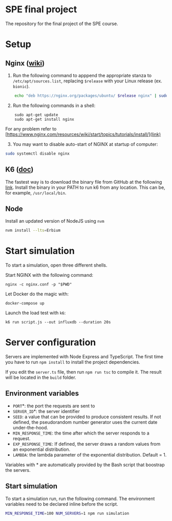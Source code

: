 # SPE final project
The repository for the final project of the SPE course.

# Setup

## Nginx ([wiki](https://www.nginx.com/resources/wiki/start/))

1. Run the following command to apppend the appropriate stanza to `/etc/apt/sources.list`, replacing `$release` with your Linux release (ex. `bionic`).
```bash
    echo "deb https://nginx.org/packages/ubuntu/ $release nginx" | sudo tee /etc/apt/sources.list.d/nginx.list
```
2. Run the following commands in a shell:
```
    sudo apt-get update
    sudo apt-get install nginx
```
For any problem refer to [https://www.nginx.com/resources/wiki/start/topics/tutorials/install/](link)

3. You may want to disable auto-start of NGINX at startup of computer:
```bash
sudo systemctl disable nginx
```

## K6 ([doc](https://k6.io/docs/))

The fastest way is to download the binary file from GitHub at the following [link](https://github.com/loadimpact/k6/releases). Install the binary in your PATH to run k6 from any location. This can be, for example, `/usr/local/bin`.


## Node

Install an updated version of NodeJS using `nvm`
```bash
nvm install --lts=Erbium
```

# Start simulation

To start a simulation, open three different shells.

Start NGINX with the following command:
```
nginx -c nginx.conf -p "$PWD"
```

Let Docker do the magic with:
```
docker-compose up
```

Launch the load test with `k6`:
```
k6 run script.js --out influxdb --duration 20s
```

# Server configuration

Servers are implemented with Node Express and TypeScript.
The first time you have to run `npm install` to install the project dependencies.

If you edit the `server.ts` file, then run `npm run tsc` to compile it. The result will be located in the `build` folder.

## Environment variables
* `PORT`*: the port the requests are sent to
* `SERVER_ID`*: the server identifier
* `SEED`: a value that can be provided to produce consistent results. If not defined, the pseudorandom number generator uses the current date under-the-hood.
* `MIN_RESPONSE_TIME`: the time after which the server responds to a request.
* `EXP_RESPONSE_TIME`: If defined, the server draws a random values from an exponential distribution.
* `LAMBDA`: the lambda parameter of the exponential distribution. Default = 1.

Variables with * are automatically provided by the Bash script that boostrap the servers.

## Start simulation
To start a simulation run, run the following command.
The environment variables need to be declared inline before the script.

```bash
MIN_RESPONSE_TIME=100 NUM_SERVERS=1 npm run simulation
```